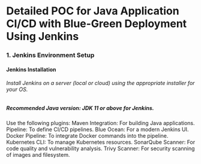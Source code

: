 # Detailed POC for Java Application CI/CD with Blue-Green Deployment Using Jenkins

### 1. Jenkins Environment Setup
#### Jenkins Installation
###### Install Jenkins on a server (local or cloud) using the appropriate installer for your OS.
##### Recommended Java version: JDK 11 or above for Jenkins.
Use the following plugins:
Maven Integration: For building Java applications.
Pipeline: To define CI/CD pipelines.
Blue Ocean: For a modern Jenkins UI.
Docker Pipeline: To integrate Docker commands into the pipeline.
Kubernetes CLI: To manage Kubernetes resources.
SonarQube Scanner: For code quality and vulnerability analysis.
Trivy Scanner: For security scanning of images and filesystem.
